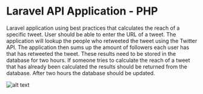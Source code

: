 # Laravel API Application - PHP

Laravel application using best practices that calculates the reach of a specific tweet. User should be able to enter the URL of a tweet. The application will lookup the people who retweeted the tweet using the Twitter API. The application then sums up the amount of followers each user has that has retweeted the tweet. These results need to be stored in the database for two hours. If someone tries to calculate the reach of a tweet that has already been calculated the results should be returned from the database. After two hours the database should be updated.

![alt text](https://github.com/misheil/Laravel_API/tree/master/public/img/Twitter.gif)
